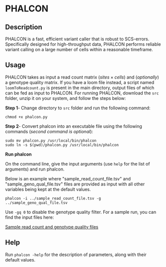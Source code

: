 # PHALCON
## Description
PHALCON is a fast, efficient variant caller that is robust to SCS-errors. Specifically designed for high-throughput data, PHALCON performs reliable variant calling on a large number of cells within a reasonable timeframe. 

## Usage
PHALCON takes as input a read count matrix $(sites \times cells)$ and (_optionally_) a genotype quality matrix. If you have a loom file instead, a script named ```loomToReadcount.py``` is present in the main directory, output files of which can be fed as input to PHALCON.
For running PHALCON, download the ```src``` folder, unzip it on your system, and follow the steps below:

**Step 1**- Change directory to ```src``` folder and run the following command:
```
chmod +x phalcon.py
```
**Step 2**- Convert phalcon into an executable file using the following commands (_second command is optional_):
```
sudo mv phalcon.py /usr/local/bin/phalcon
sudo ln -s $(pwd)/phalcon.py /usr/local/bin/phalcon
```
**Run phalcon**

On the command line, give the input arguments (use ```help``` for the list of arguments) and run phalcon.

Below is an example where "sample_read_count_file.tsv" and "sample_geno_qual_file.tsv" files are provided as input with all other variables being kept at the default values.
```
phalcon -i ../sample_read_count_file.tsv -g ../sample_geno_qual_file.tsv
```
Use ```-gq 0``` to disable the genotype quality filter. For a sample run, you can find the input files here:

[Sample read count and genotype quality files](https://drive.google.com/drive/u/1/folders/1DuhxBdxZNmsljerC1NVS12M_1r0B4Sbw)

## Help
Run ```phalcon -help``` for the description of parameters, along with their default values.
